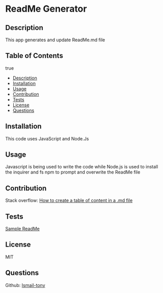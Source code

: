 # ReadMe Generator

  ## Description
  This app generates and update ReadMe.md file

  ## Table of Contents
  true

  - [Description](#description)
  - [Installation](#installation)
  - [Usage](#usage)
  - [Contribution](#contribution)
  - [Tests](#tests)
  - [License](#license)
  - [Questions](#questions)

  ## Installation
  This code uses JavaScript and Node.Js

  ## Usage
  Javascript is being used to write the code while Node.js is used to install the inquirer and fs npm to prompt and overwrite the ReadMe file

  ## Contribution
  Stack overflow: [How to create a table of content in a .md file](https://stackoverflow.com/questions/18244417/how-do-i-create-some-kind-of-table-of-content-in-github-wiki)

  ## Tests
  [Sample ReadMe](SampleReadMe.md)

  ## License
  MIT

  ## Questions
  Github: [Ismail-tony](https://github.com/Ismail-tony)
